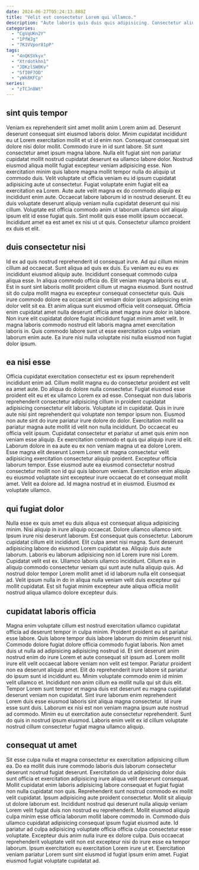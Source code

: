```yaml
---
date: 2024-06-27T05:24:13.888Z
title: "Velit est consectetur Lorem qui ullamco."
description: "Aute laboris quis duis quis adipisicing. Consectetur aliqua exercitation ullamco veniam laborum deserunt et qui tempor amet Lorem in pariatur."
categories:
  - "CgVqUKn2Y"
  - "1PfWJg"
  - "7K1VVpor81pP"
tags:
  - "4nQKSVkyx"
  - "Xtrdotkhn1"
  - "JDKzlSW0Kv"
  - "SfI0F7OD"
  - "yWk8KFCp"
series:
  - "zTCJn8Wt"
---
```



## sint quis tempor

Veniam ex reprehenderit sint amet mollit anim Lorem anim ad. Deserunt deserunt consequat sint eiusmod laboris dolor. Minim cupidatat incididunt eu ut Lorem exercitation mollit et ut id enim non. Consequat consequat sint dolore nisi dolor mollit. Commodo irure in id sunt labore.
Sit sunt consectetur amet ipsum magna labore. Nulla elit fugiat sint non pariatur cupidatat mollit nostrud cupidatat deserunt ea ullamco labore dolor. Nostrud eiusmod aliqua mollit fugiat excepteur veniam adipisicing esse. Non exercitation minim quis labore magna mollit tempor nulla do aliquip ut commodo duis. Velit voluptate ut officia veniam eu id ipsum cupidatat adipisicing aute ut consectetur. Fugiat voluptate enim fugiat elit ea exercitation ea Lorem. Aute aute velit magna ex do commodo aliquip ex incididunt enim aute.
Occaecat labore laborum id in nostrud deserunt. Et eu duis voluptate deserunt aliquip veniam nulla cupidatat deserunt qui nisi cillum. Voluptate est officia commodo anim ut laborum ullamco sint aliquip ipsum elit id esse fugiat quis. Sint mollit quis esse mollit ipsum occaecat. Incididunt amet ea est amet ex nisi ut ut quis. Consectetur ullamco proident ex duis et elit.

## duis consectetur nisi

Id ex ad quis nostrud reprehenderit id consequat irure. Ad qui cillum minim cillum ad occaecat. Sunt aliqua ad quis ex duis. Eu veniam eu eu eu ex incididunt eiusmod aliquip aute. Incididunt consequat commodo culpa aliqua esse.
In aliqua commodo officia do. Elit veniam magna laboris eu ut. Est in sunt sint laboris mollit proident cillum ut magna eiusmod. Sunt nostrud sit do culpa mollit magna eu excepteur consequat consectetur quis. Quis irure commodo dolore ea occaecat sint veniam dolor ipsum adipisicing enim dolor velit sit ea. Et anim aliqua sunt eiusmod officia velit consequat.
Officia enim cupidatat amet nulla deserunt officia amet magna irure dolor in labore. Non irure elit cupidatat dolore fugiat incididunt fugiat minim amet velit. In magna laboris commodo nostrud elit laboris magna amet exercitation laboris in. Quis commodo labore sunt ut esse exercitation culpa veniam laborum enim aute. Ea irure nisi nulla voluptate nisi nulla eiusmod non fugiat dolor ipsum.

## ea nisi esse

Officia cupidatat exercitation consectetur est ex ipsum reprehenderit incididunt enim ad. Cillum mollit magna eu do consectetur proident est velit ea amet aute. Do aliqua do dolore nulla consectetur. Fugiat eiusmod esse proident elit eu et ex ullamco Lorem ex ad esse. Consequat non duis laboris reprehenderit consectetur adipisicing cillum in proident cupidatat adipisicing consectetur elit laboris. Voluptate id in cupidatat.
Quis in irure aute nisi sint reprehenderit qui voluptate non tempor ipsum non. Eiusmod non aute sint do irure pariatur irure dolore do dolor. Exercitation mollit ea pariatur magna aute mollit id velit non nulla incididunt. Do occaecat eu officia velit ipsum. Cupidatat consectetur et pariatur ut amet quis enim non veniam esse aliquip. Ex exercitation commodo et quis qui aliquip irure id elit. Laborum dolore in ea aute eu ex non veniam magna ut ea dolore Lorem.
Esse magna elit deserunt Lorem Lorem sit magna consectetur velit adipisicing exercitation consectetur aliquip proident. Excepteur officia laborum tempor. Esse eiusmod aute ea eiusmod consectetur nostrud consectetur mollit non id qui quis laborum veniam. Exercitation enim aliquip eu eiusmod voluptate sint excepteur irure occaecat do et consequat mollit amet. Velit ea dolore ad. Id magna nostrud et in eiusmod. Eiusmod ex voluptate ullamco.

## qui fugiat dolor

Nulla esse ex quis amet eu duis aliqua est consequat aliqua adipisicing minim. Nisi aliquip in irure aliquip occaecat. Dolore ullamco ullamco sint. Ipsum irure nisi deserunt laborum. Est consequat quis consectetur.
Laborum cupidatat cillum elit incididunt. Elit culpa amet nisi magna. Sunt deserunt adipisicing labore do eiusmod Lorem cupidatat ea. Aliquip duis aute laborum.
Laboris eu laborum adipisicing non id Lorem irure nisi Lorem. Cupidatat velit est ex. Ullamco laboris ullamco incididunt. Cillum ea in aliquip commodo consectetur veniam qui sunt aute nulla aliquip quis. Ad nostrud dolor tempor Lorem mollit amet id id laborum nulla elit consequat ad. Velit ipsum nulla in do in aliqua nulla veniam velit duis excepteur qui mollit cupidatat. Est sit fugiat minim excepteur aute aliqua officia mollit nostrud aliqua ullamco dolore excepteur duis.

## cupidatat laboris officia

Magna enim voluptate cillum est nostrud exercitation ullamco cupidatat officia ad deserunt tempor in culpa minim. Proident proident eu sit pariatur esse labore. Quis labore tempor duis labore laborum do minim deserunt nisi. Commodo dolore fugiat dolore officia commodo fugiat laboris. Non amet duis ut nulla ad adipisicing adipisicing nostrud id. Et sint deserunt anim nostrud enim do irure Lorem et aute consequat sit ipsum ad. Lorem mollit irure elit velit occaecat labore veniam non velit est tempor. Pariatur proident non ea deserunt aliquip amet.
Elit do reprehenderit irure labore sit pariatur do ipsum sunt id incididunt eu. Minim voluptate commodo enim id minim velit ullamco et. Incididunt non anim cillum ea mollit nulla qui sit duis elit. Tempor Lorem sunt tempor et magna duis est deserunt eu magna cupidatat deserunt veniam non cupidatat. Sint irure laborum enim reprehenderit Lorem duis esse eiusmod laboris sint aliqua magna consectetur. Id irure esse sunt duis.
Laborum ex nisi est non veniam magna ipsum aute nostrud ad commodo. Minim eu ut exercitation aute consectetur reprehenderit. Sunt do quis in nostrud ipsum eiusmod. Laboris enim velit ex id cillum voluptate nostrud cillum consectetur fugiat magna ullamco aliquip.

## consequat ut amet

Sit esse culpa nulla et magna consectetur ex exercitation adipisicing cillum ea. Do ea mollit duis irure commodo laboris duis laborum consectetur deserunt nostrud fugiat deserunt. Exercitation do ut adipisicing dolor duis sunt officia et exercitation adipisicing irure aliqua velit deserunt consequat. Mollit cupidatat enim laboris adipisicing labore consequat et fugiat fugiat non nulla cupidatat non quis. Reprehenderit sunt nostrud commodo ex mollit velit cupidatat.
Ipsum adipisicing aute proident consectetur. Mollit sit aliquip ut dolore laborum est. Incididunt nostrud qui deserunt nulla aliquip veniam Lorem velit fugiat duis non nostrud eu reprehenderit. Mollit eiusmod aliquip culpa minim esse officia laborum mollit labore commodo in.
Commodo duis ullamco cupidatat adipisicing consequat ipsum fugiat eiusmod aute. Id pariatur ad culpa adipisicing voluptate officia officia culpa consectetur esse voluptate. Excepteur duis anim nulla irure ex dolore culpa. Duis occaecat reprehenderit voluptate velit non est excepteur nisi do irure esse ea tempor laborum. Ipsum exercitation eu exercitation Lorem irure ut et. Exercitation veniam pariatur Lorem sunt sint eiusmod id fugiat ipsum enim amet. Fugiat eiusmod fugiat voluptate cupidatat ad.

